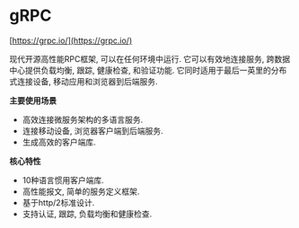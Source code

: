 # gRPC

[https://grpc.io/](https://grpc.io/)

现代开源高性能RPC框架, 可以在任何环境中运行. 它可以有效地连接服务, 跨数据中心提供负载均衡, 跟踪, 健康检查, 和验证功能. 它同时适用于最后一英里的分布式连接设备, 移动应用和浏览器到后端服务.

**主要使用场景**

- 高效连接微服务架构的多语言服务.
- 连接移动设备, 浏览器客户端到后端服务.
- 生成高效的客户端库.

**核心特性**

- 10种语言惯用客户端库.
- 高性能报文, 简单的服务定义框架.
- 基于http/2标准设计.
- 支持认证, 跟踪, 负载均衡和健康检查.